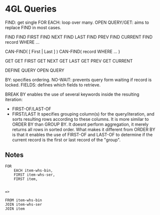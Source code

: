 # 4GL Queries

FIND: get single
FOR EACH: loop over many.
OPEN QUERY/GET: aims to replace FIND in most cases.

FIND
FIND FIRST
FIND NEXT
FIND LAST
FIND PREV
FIND CURRENT
FIND record WHERE ...

CAN-FIND( [ First | Last ] )
CAN-FIND( record WHERE ... )

GET
GET FIRST
GET NEXT
GET LAST
GET PREV
GET CURRENT

DEFINE QUERY
OPEN QUERY

BY: specifies ordering.
NO-WAIT: prevents query form waiting if record is locked.
FIELDS: defines which fields to retrieve.

BREAK BY enables the use of several keywords inside the resulting iteration:
- FIRST-OF/LAST-OF
- FIRST/LAST
It specifies grouping column(s) for the query/iteration,
and sorts resulting rows according to these columns.
It is more similar to ORDER BY than GROUP BY.
It doesnt perform aggregation, it merely returns all rows in sorted order.
What makes it different from ORDER BY is that it enables the use of FIRST-OF and LAST-OF to determine if the current record is the first or last record of the "group".


## Notes
```
FOR
    EACH item-whs-bin,
    FIRST item-whs-ser,
    FIRST item,


=>

FROM item-whs-bin
JOIN item-whs-ser
JOIN item
```